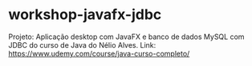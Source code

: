 # workshop-javafx-jdbc
Projeto: Aplicação desktop com JavaFX e banco de dados MySQL com JDBC do curso de Java do Nélio Alves. Link: https://www.udemy.com/course/java-curso-completo/
